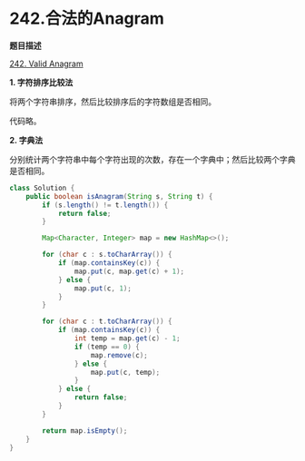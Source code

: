 # 242.合法的Anagram

**题目描述**

[242. Valid Anagram](https://leetcode.com/problems/valid-anagram/)

**1. 字符排序比较法**

将两个字符串排序，然后比较排序后的字符数组是否相同。

代码略。

**2. 字典法**

分别统计两个字符串中每个字符出现的次数，存在一个字典中；然后比较两个字典是否相同。

```java
class Solution {
    public boolean isAnagram(String s, String t) {
        if (s.length() != t.length()) {
            return false;
        }

        Map<Character, Integer> map = new HashMap<>();

        for (char c : s.toCharArray()) {
            if (map.containsKey(c)) {
                map.put(c, map.get(c) + 1);
            } else {
                map.put(c, 1);
            }
        }

        for (char c : t.toCharArray()) {
            if (map.containsKey(c)) {
                int temp = map.get(c) - 1;
                if (temp == 0) {
                    map.remove(c);
                } else {
                    map.put(c, temp);
                }
            } else {
                return false;
            }
        }

        return map.isEmpty();
    }
}
```